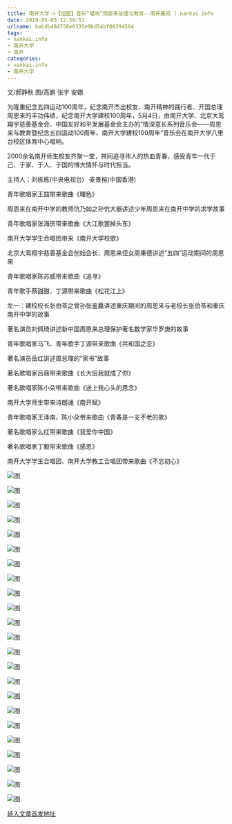 ```yaml
---
title: 南开大学->【组图】音乐“唱响”周恩来总理与教育--南开要闻 | nankai.info
date: 2019-05-05 12:59:51
urlname: babdb484758e0335e9bd54bf08394564
tags: 
- nankai.info
- 南开大学
- 南开
categories:
- nankai.info
- 南开大学
---
```


文/郝静秋 图/高鹏 张宇 安娜

为隆重纪念五四运动100周年，纪念南开杰出校友、南开精神的践行者、开国总理周恩来的丰功伟绩，纪念南开大学建校100周年，5月4日，由南开大学、北京大鸾翔宇慈善基金会、中国友好和平发展基金会主办的“情深意长系列音乐会——周恩来与教育暨纪念五四运动100周年、南开大学建校100周年”音乐会在南开大学八里台校区体育中心唱响。

2000余名南开师生校友齐聚一堂，共同追寻伟人的热血青春，感受青年一代于己、于家、于人、于国的博大情怀与时代担当。

主持人：刘栋栋(中央电视台)   麦景榕(中国香港)

青年歌唱家王喆带来歌曲《曙色》

周恩来在南开中学的教师伉乃如之孙伉大器讲述少年周恩来在南开中学的求学故事

青年歌唱家张海庆带来歌曲《大江歌罢掉头东》

南开大学学生合唱团带来《南开大学校歌》

北京大鸾翔宇慈善基金会创始会长、周恩来侄女周秉德讲述“五四”运动期间的周恩来

青年歌唱家陈苏威带来歌曲《追寻》

青年歌手蔡甜甜、丁源带来歌曲《松花江上》

左一：建校校长张伯苓之曾孙张鉴厵讲述重庆期间的周恩来与老校长张伯苓和重庆南开中学的故事

著名演员刘佩琦讲述新中国周恩来总理保护著名数学家华罗庚的故事

青年歌唱家马飞、青年歌手丁源带来歌曲《共和国之恋》

著名演员岳红讲述周总理的“家书”故事

著名歌唱家吕薇带来歌曲《长大后我就成了你》

著名歌唱家陈小朵带来歌曲《送上我心头的思念》

南开大学师生带来诗朗诵《南开赋》

青年歌唱家王泽南、陈小朵带来歌曲《青春是一支不老的歌》

著名歌唱家么红带来歌曲《我爱你中国》

著名歌唱家丁毅带来歌曲《感恩》

南开大学学生合唱团、南开大学教工合唱团带来歌曲《不忘初心》

![图](http://news.nankai.edu.cn/pic/0/00/35/22/352222_695306.jpg)

![图](http://news.nankai.edu.cn/pic/0/00/35/22/352221_229100.jpg)

![图](http://news.nankai.edu.cn/pic/0/00/35/22/352220_942873.jpg)

![图](http://news.nankai.edu.cn/pic/0/00/35/22/352219_789773.jpg)

![图](http://news.nankai.edu.cn/pic/0/00/35/22/352218_089441.jpg)

![图](http://news.nankai.edu.cn/pic/0/00/35/22/352217_886423.jpg)

![图](http://news.nankai.edu.cn/pic/0/00/35/22/352216_868432.jpg)

![图](http://news.nankai.edu.cn/pic/0/00/35/22/352215_052008.jpg)

![图](http://news.nankai.edu.cn/pic/0/00/35/22/352214_812231.jpg)

![图](http://news.nankai.edu.cn/pic/0/00/35/22/352213_929709.jpg)

![图](http://news.nankai.edu.cn/pic/0/00/35/22/352212_192416.jpg)

![图](http://news.nankai.edu.cn/pic/0/00/35/22/352211_721783.jpg)

![图](http://news.nankai.edu.cn/pic/0/00/35/22/352210_972379.jpg)

![图](http://news.nankai.edu.cn/pic/0/00/35/22/352209_328974.jpg)

![图](http://news.nankai.edu.cn/pic/0/00/35/22/352208_616888.jpg)

![图](http://news.nankai.edu.cn/pic/0/00/35/22/352206_458947.jpg)

![图](http://news.nankai.edu.cn/pic/0/00/35/22/352249_484233.jpg)

![图](http://news.nankai.edu.cn/pic/0/00/35/22/352204_998867.jpg)

![图](http://news.nankai.edu.cn/pic/0/00/35/21/352188_970275.jpg)

![图](http://news.nankai.edu.cn/pic/0/00/35/21/352187_320602.jpg)

![图](http://news.nankai.edu.cn/pic/0/00/35/21/352186_623830.jpg)

![图](http://news.nankai.edu.cn/pic/0/00/35/21/352185_994716.jpg)

![图](http://news.nankai.edu.cn/pic/0/00/35/21/352184_451065.jpg)

[转入文章首发地址](http://news.nankai.edu.cn/nkyw/system/2019/05/04/000448675.shtml)